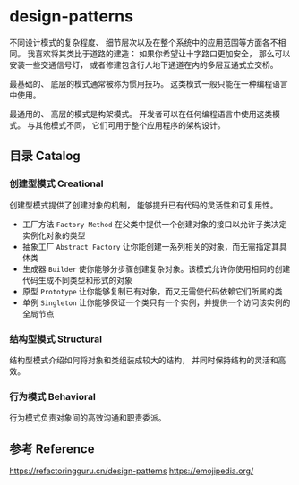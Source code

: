# design-patterns

不同设计模式的复杂程度、 细节层次以及在整个系统中的应用范围等方面各不相同。 我喜欢将其类比于道路的建造： 如果你希望让十字路口更加安全， 那么可以安装一些交通信号灯， 或者修建包含行人地下通道在内的多层互通式立交桥。

最基础的、 底层的模式通常被称为惯用技巧。 这类模式一般只能在一种编程语言中使用。

最通用的、 高层的模式是构架模式。 开发者可以在任何编程语言中使用这类模式。 与其他模式不同， 它们可用于整个应用程序的架构设计。

## 目录 Catalog

### 创建型模式 Creational

创建型模式提供了创建对象的机制， 能够提升已有代码的灵活性和可复用性。

- 工厂方法 `Factory Method` 在父类中提供一个创建对象的接口以允许子类决定实例化对象的类型
- 抽象工厂 `Abstract Factory` 让你能创建一系列相关的对象，而无需指定其具体类
- 生成器 `Builder` 使你能够分步骤创建复杂对象。该模式允许你使用相同的创建代码生成不同类型和形式的对象
- 原型 `Prototype` 让你能够复制已有对象，而又无需使代码依赖它们所属的类
- 单例 `Singleton` 让你能够保证一个类只有一个实例，并提供一个访问该实例的全局节点

### 结构型模式 Structural

结构型模式介绍如何将对象和类组装成较大的结构， 并同时保持结构的灵活和高效。

### 行为模式 Behavioral

行为模式负责对象间的高效沟通和职责委派。

## 参考 Reference

<https://refactoringguru.cn/design-patterns>
<https://emojipedia.org/>
